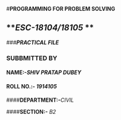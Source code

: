 #**PROGRAMMING FOR PROBLEM SOLVING**

## **_ESC-18104/18105_ **

###**_PRACTICAL FILE_**

### **SUBBMITTED BY**

#### **NAME:-**_SHIV PRATAP DUBEY_

#### **ROLL NO.:-** _1914105_

####**DEPARTMENT:-**_CIVIL_

####**SECTION:-** _B2_
